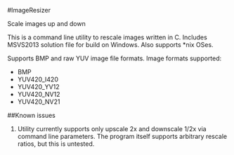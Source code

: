 #ImageResizer

Scale images up and down

This is a command line utility to rescale images written in C. Includes MSVS2013 solution file for build on Windows. Also supports *nix OSes.

Supports BMP and raw YUV image file formats. 
Image formats supported:
* BMP
* YUV420_I420
* YUV420_YV12
* YUV420_NV12
* YUV420_NV21

##Known issues

1. Utility currently supports only upscale 2x and downscale 1/2x via command line parameters. The program itself supports arbitrary rescale ratios, but this is untested.

